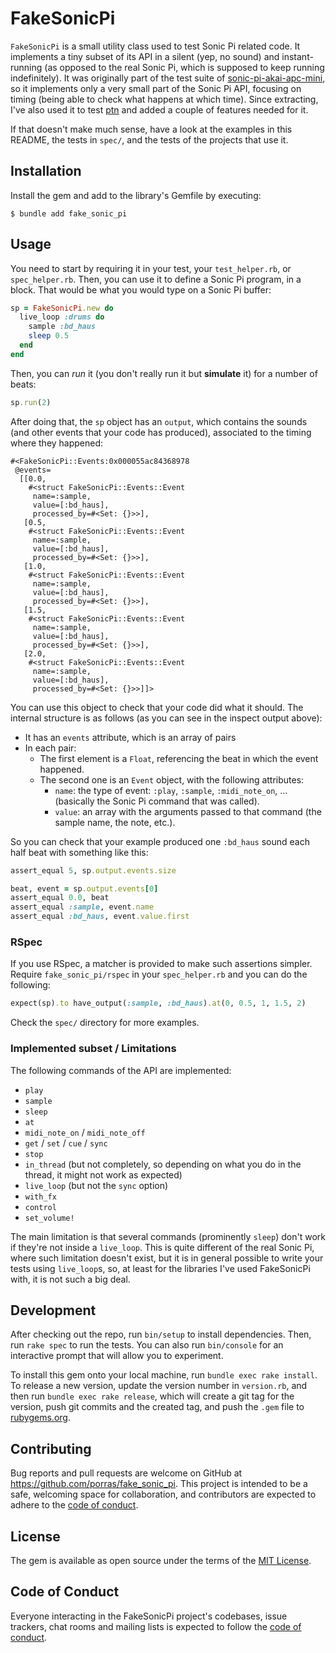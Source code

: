 # FakeSonicPi

`FakeSonicPi` is a small utility class used to test Sonic Pi related code. It
implements a tiny subset of its API in a silent (yep, no sound) and
instant-running (as opposed to the real Sonic Pi, which is supposed to keep
running indefinitely). It was originally part of the test suite of
[sonic-pi-akai-apc-mini](https://github.com/porras/sonic-pi-akai-apc-mini), so
it implements only a very small part of the Sonic Pi API, focusing on timing
(being able to check what happens at which time). Since extracting, I've also
used it to test [ptn](https://github.com/porras/ptn) and added a couple of
features needed for it.

If that doesn't make much sense, have a look at the examples in this README, the
tests in `spec/`, and the tests of the projects that use it.

## Installation

Install the gem and add to the library's Gemfile by executing:

    $ bundle add fake_sonic_pi

## Usage

You need to start by requiring it in your test, your `test_helper.rb`, or
`spec_helper.rb`. Then, you can use it to define a Sonic Pi program, in a block.
That would be what you would type on a Sonic Pi buffer:

```ruby
sp = FakeSonicPi.new do
  live_loop :drums do
    sample :bd_haus
    sleep 0.5
  end
end
```

Then, you can _run_ it (you don't really run it but **simulate** it) for a number of beats:

```ruby
sp.run(2)
```

After doing that, the `sp` object has an `output`, which contains the sounds
(and other events that your code has produced), associated to the timing where
they happened:

```
#<FakeSonicPi::Events:0x000055ac84368978
 @events=
  [[0.0,
    #<struct FakeSonicPi::Events::Event
     name=:sample,
     value=[:bd_haus],
     processed_by=#<Set: {}>>],
   [0.5,
    #<struct FakeSonicPi::Events::Event
     name=:sample,
     value=[:bd_haus],
     processed_by=#<Set: {}>>],
   [1.0,
    #<struct FakeSonicPi::Events::Event
     name=:sample,
     value=[:bd_haus],
     processed_by=#<Set: {}>>],
   [1.5,
    #<struct FakeSonicPi::Events::Event
     name=:sample,
     value=[:bd_haus],
     processed_by=#<Set: {}>>],
   [2.0,
    #<struct FakeSonicPi::Events::Event
     name=:sample,
     value=[:bd_haus],
     processed_by=#<Set: {}>>]]>
```

You can use this object to check that your code did what it should. The internal
structure is as follows (as you can see in the inspect output above):

* It has an `events` attribute, which is an array of pairs
* In each pair:
  * The first element is a `Float`, referencing the beat in which the event happened.
  * The second one is an `Event` object, with the following attributes:
    * `name`: the type of event: `:play`, `:sample`, `:midi_note_on`, ...
      (basically the Sonic Pi command that was called).
    * `value`: an array with the arguments passed to that command (the sample
      name, the note, etc.).

So you can check that your example produced one `:bd_haus` sound each half beat with something like this:

```ruby
assert_equal 5, sp.output.events.size

beat, event = sp.output.events[0]
assert_equal 0.0, beat
assert_equal :sample, event.name
assert_equal :bd_haus, event.value.first
```

### RSpec

If you use RSpec, a matcher is provided to make such assertions simpler. Require
`fake_sonic_pi/rspec` in your `spec_helper.rb` and you can do the following:

```ruby
expect(sp).to have_output(:sample, :bd_haus).at(0, 0.5, 1, 1.5, 2)
```

Check the `spec/` directory for more examples.

### Implemented subset / Limitations

The following commands of the API are implemented:

* `play`
* `sample`
* `sleep`
* `at`
* `midi_note_on` / `midi_note_off`
* `get` / `set` / `cue` / `sync`
* `stop`
* `in_thread` (but not completely, so depending on what you do in the thread, it might not work as expected)
* `live_loop` (but not the `sync` option)
* `with_fx`
* `control`
* `set_volume!`

The main limitation is that several commands (prominently `sleep`) don't work if
they're not inside a `live_loop`. This is quite different of the real Sonic Pi,
where such limitation doesn't exist, but it is in general possible to write your
tests using `live_loop`s, so, at least for the libraries I've used FakeSonicPi
with, it is not such a big deal.

## Development

After checking out the repo, run `bin/setup` to install dependencies. Then, run
`rake spec` to run the tests. You can also run `bin/console` for an interactive
prompt that will allow you to experiment.

To install this gem onto your local machine, run `bundle exec rake install`. To
release a new version, update the version number in `version.rb`, and then run
`bundle exec rake release`, which will create a git tag for the version, push
git commits and the created tag, and push the `.gem` file to
[rubygems.org](https://rubygems.org).

## Contributing

Bug reports and pull requests are welcome on GitHub at
https://github.com/porras/fake_sonic_pi. This project is intended to be a safe,
welcoming space for collaboration, and contributors are expected to adhere to
the [code of
conduct](https://github.com/porras/fake_sonic_pi/blob/main/CODE_OF_CONDUCT.md).

## License

The gem is available as open source under the terms of the [MIT
License](https://opensource.org/licenses/MIT).

## Code of Conduct

Everyone interacting in the FakeSonicPi project's codebases, issue trackers,
chat rooms and mailing lists is expected to follow the [code of
conduct](https://github.com/porras/fake_sonic_pi/blob/main/CODE_OF_CONDUCT.md).
